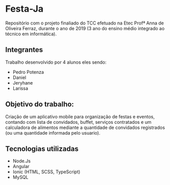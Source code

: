 # Festa-Ja

Repositório com o projeto finaliado do TCC efetuado na Etec Profª Anna de Oliveira Ferraz, durante o ano de 2019 (3 ano do ensino médio integrado ao técnico em informática). 

## Integrantes
Trabalho desenvolvido por 4 alunos eles sendo: 
  - Pedro Potenza
  - Daniel 
  - Jeryhane
  - Larissa

## Objetivo do trabalho: 
Criação de um aplicativo mobile para organização de festas e eventos, contando com lista de convidados, buffet, serviços contratados e um calculadora de alimentos mediante a quantidade de convidados registrados (ou uma quantidade informada pelo usuario).

## Tecnologias utilizadas
  - Node.Js
  - Angular
  - Ionic (HTML, SCSS, TypeScript)
  - MySQL
